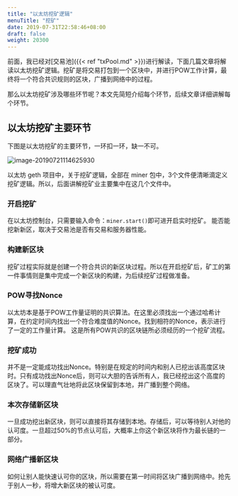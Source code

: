 ```yaml
---
title: "以太坊挖矿逻辑"
menuTitle: "挖矿"
date: 2019-07-31T22:58:46+08:00
draft: false
weight: 20300
---
```


前面，我已经对[交易池]({{< ref "txPool.md" >}})进行解读，下面几篇文章将解读以太坊挖矿逻辑。挖矿是将交易打包到一个区块中，并进行POW工作计算，最终将一个符合共识规则的区块，广播到网络中的过程。

那么以太坊挖矿涉及哪些环节呢？本文先简短介绍每个环节，后续文章详细讲解每个环节。

## 以太坊挖矿主要环节

下图是以太坊挖矿的主要环节，一环扣一环，缺一不可。

![image-20190721114625930](https://learnblockchain.cn/books/assets/image-20190721114625930.png!de)

以太坊 geth 项目中，关于挖矿逻辑，全部在 miner 包中，3个文件便清晰滴定义挖矿逻辑。所以，后面讲解挖矿业主要集中在这几个文件中。

### 开启挖矿

在以太坊控制台，只需要输入命令：`miner.start()`即可进开启实时挖矿。 能否能挖新新区，取决于交易池是否有交易和服务器性能。

### 构建新区块

挖矿过程实际就是创建一个符合共识的新区块过程。所以在开启挖矿后，矿工的第一件事情则是集中完成一个新区块的构建，为后续挖矿过程做准备。

### POW寻找Nonce

以太坊本是基于POW工作量证明的共识算法。在这里必须找出一个通过哈希计算，在约定时间内找出一个符合难度值的Nonce。找到相符的Nonce，表示进行了一定的工作量计算。 这是所有POW共识的区块链所必须经历的一个挖矿流程。

### 挖矿成功

并不是一定能成功找出Nonce。特别是在规定的时间内和别人已挖出该高度区块时。只有成功找出Nonce后，则可以大胆的告诉所有人，我已经挖出这个高度的区块了。可以理直气壮地将此区块保留到本地，并广播到整个网络。

### 本次存储新区块

一旦成功挖出新区块，则可以直接将其存储到本地。存储后，可以等待别人对他的认可度。一旦超过50%的节点认可后，大概率上你这个新区块将作为最长链的一部分。

### 网络广播新区块

如何让别人能快速认可你的区块，所以需要在第一时间将区块广播到网络中。抢先于别人一秒，将增大新区块的被认可度。